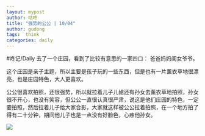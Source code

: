 ```yaml
---
layout: mypost
author: 咕咚
title: "强势的公公 | 10/04"
author: gudong
tags:  think
categories: daily
---
```


#咚记/Daily 
去了一个庄园，看到了比较有意思的一家四口：
爸爸妈妈闺女爷爷。

这个庄园是亲子主题，所以主要是孩子玩的一些东西，但是也有一片薰衣草地很漂亮，也是庄园特色，大人更喜欢。

公公很喜欢拍照，还很强势，所以就拉着儿子儿媳还有孙女去薰衣草地拍照，孙女很不开心，也没有笑容，但公公一直很认真很严肃，说这是他们庄园的特色，一定要拍照，然后拉着儿子给大家合影，大家就这样被公公拉着拍照，在一个地方拍了得有二十分钟，期间他儿子也是一点没有好脸色，心疼他孙女。

![](https://picplus.oss-cn-beijing.aliyuncs.com/IMG_20221004_105503.jpg)


